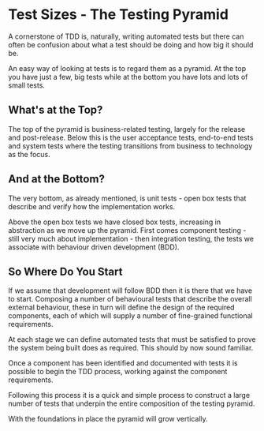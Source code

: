 # Test Sizes - The Testing Pyramid #

A cornerstone of TDD is, naturally, writing automated tests but there can often
be confusion about what a test should be doing and how big it should be.

An easy way of looking at tests is to regard them as a pyramid. At the top you
have just a few, big tests while at the bottom you have lots and lots of small
tests.

## What's at the Top? ##

The top of the pyramid is business-related testing, largely for the release and
post-release. Below this is the user acceptance tests, end-to-end tests and
system tests where the testing transitions from business to technology as the
focus.

## And at the Bottom? ##

The very bottom, as already mentioned, is unit tests - open box tests that
describe and verify how the implementation works.

Above the open box tests we have closed box tests, increasing in abstraction as
we move up the pyramid. First comes component testing - still very much about
implementation - then integration testing, the tests we associate with
behaviour driven development (BDD).

## So Where Do You Start ##

If we assume that development will follow BDD then it is there that we have to
start. Composing a number of behavioural tests that describe the overall
external behaviour, these in turn will define the design of the required
components, each of which will supply a number of fine-grained functional
requirements.

At each stage we can define automated tests that must be satisfied to prove the
system being built does as required. This should by now sound familiar.

Once a component has been identified and documented with tests it is possible
to begin the TDD process, working against the component requirements.

Following this process it is a quick and simple process to construct a large
number of tests that underpin the entire composition of the testing pyramid.

With the foundations in place the pyramid will grow vertically.
